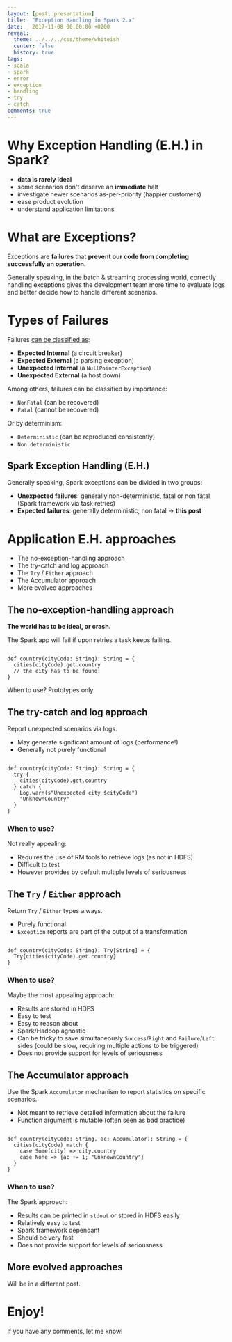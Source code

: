 ```yaml
---
layout: [post, presentation]
title:  "Exception Handling in Spark 2.x"
date:   2017-11-08 00:00:00 +0200
reveal:
  theme: ../../../css/theme/whiteish
  center: false
  history: true
tags:
- scala
- spark
- error
- exception
- handling
- try
- catch
comments: true
---
```


# Why Exception Handling (E.H.) in Spark?

- **data is rarely ideal**
- some scenarios don't deserve an **immediate** halt
- investigate newer scenarios as-per-priority (happier customers)
- ease product evolution
- understand application limitations

<!--slide-next-->

<!--more-->

# What are Exceptions?

Exceptions are **failures** that **prevent our code from completing successfully an operation**.

<!--slide-ignore-begin-->

Generally speaking, in the batch & streaming processing world, correctly handling exceptions
gives the development team more time to evaluate logs and better decide how to handle different scenarios.

<!--slide-ignore-end-->

<!--slide-next-->

# Types of Failures

<!--slide-ignore-begin-->

Failures [can be classified as](https://tersesystems.com/blog/2012/12/27/error-handling-in-scala/):

- **Expected Internal** (a circuit breaker)
- **Expected External** (a parsing exception)
- **Unexpected Internal** (a `NullPointerException`)
- **Unexpected External** (a host down)

<!--slide-ignore-end-->

Among others, failures can be classified by importance:

- `NonFatal` (can be recovered)
- `Fatal` (cannot be recovered)

<!--slide-down-->

Or by determinism:

- `Deterministic` (can be reproduced consistently)
- `Non deterministic`

<!--slide-next-->

## Spark Exception Handling (E.H.)

Generally speaking, Spark exceptions can be divided in two groups:

- **Unexpected failures**: generally non-deterministic, fatal or non fatal (Spark framework via task retries)
- **Expected failures**: generally deterministic, non fatal -> **this post**

<!--slide-next-->

# Application E.H. approaches

- The no-exception-handling approach
- The try-catch and log approach
- The `Try` / `Either` approach
- The Accumulator approach
- More evolved approaches

<!--slide-next-->

## The no-exception-handling approach

**The world has to be ideal, or crash.**

The Spark app will fail if upon retries a task keeps failing.

<pre><code class="scala" data-trim contenteditable>
def country(cityCode: String): String = {
  cities(cityCode).get.country
  // the city has to be found!
}
</code></pre>

<!--slide-down-->

When to use? Prototypes only.

<!--slide-next-->

## The try-catch and log approach

Report unexpected scenarios via logs.

- May generate significant amount of logs (performance!)
- Generally not purely functional

<pre><code class="scala" data-trim contenteditable>
def country(cityCode: String): String = {
  try {
    cities(cityCode).get.country
  } catch {
    Log.warn(s"Unexpected city $cityCode")
    "UnknownCountry"
  }
}
</code></pre>

<!--slide-down-->

### When to use?

Not really appealing:

- Requires the use of RM tools to retrieve logs (as not in HDFS)
- Difficult to test
- However provides by default multiple levels of seriousness


<!--slide-next-->

## The `Try` / `Either` approach

Return `Try` / `Either` types always.

- Purely functional
- `Exception` reports are part of the output of a transformation

<pre><code class="scala" data-trim contenteditable>
def country(cityCode: String): Try[String] = {
  Try{cities(cityCode).get.country}
}
</code></pre>

<!--slide-down-->

### When to use?

Maybe the most appealing approach:

- Results are stored in HDFS
- Easy to test
- Easy to reason about
- Spark/Hadoop agnostic
- Can be tricky to save simultaneously `Success`/`Right` and `Failure`/`Left` sides (could be slow, requiring multiple actions to be triggered)
- Does not provide support for levels of seriousness

<!--slide-next-->

## The Accumulator approach

Use the Spark `Accumulator` mechanism to report statistics on specific scenarios.

- Not meant to retrieve detailed information about the failure
- Function argument is mutable (often seen as bad practice)

<pre><code class="scala" data-trim contenteditable>
def country(cityCode: String, ac: Accumulator): String = {
  cities(cityCode) match {
    case Some(city) => city.country
    case None => {ac += 1; "UnknownCountry"}
  }
}
</code></pre>

<!--slide-down-->

### When to use?

The Spark approach:

- Results can be printed in `stdout` or stored in HDFS easily
- Relatively easy to test
- Spark framework dependant
- Should be very fast
- Does not provide support for levels of seriousness

<!--slide-next-->

## More evolved approaches

Will be in a different post.

# Enjoy!

If you have any comments, let me know!


